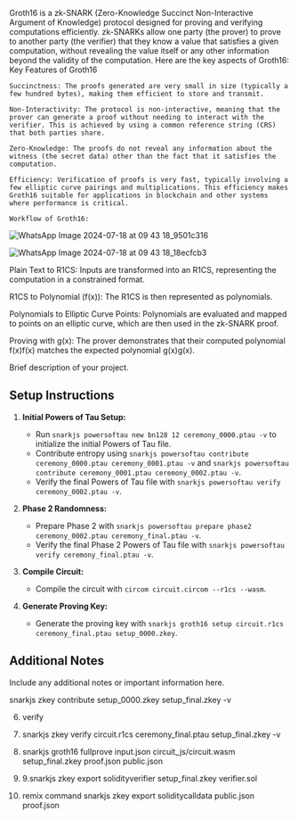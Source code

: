 Groth16 is a zk-SNARK (Zero-Knowledge Succinct Non-Interactive Argument of Knowledge) protocol designed for proving and verifying computations efficiently. zk-SNARKs allow one party (the prover) to prove to another party (the verifier) that they know a value that satisfies a given computation, without revealing the value itself or any other information beyond the validity of the computation. Here are the key aspects of Groth16:
Key Features of Groth16

    Succinctness: The proofs generated are very small in size (typically a few hundred bytes), making them efficient to store and transmit.
    
    Non-Interactivity: The protocol is non-interactive, meaning that the prover can generate a proof without needing to interact with the verifier. This is achieved by using a common reference string (CRS) that both parties share.
    
    Zero-Knowledge: The proofs do not reveal any information about the witness (the secret data) other than the fact that it satisfies the computation.
    
    Efficiency: Verification of proofs is very fast, typically involving a few elliptic curve pairings and multiplications. This efficiency makes Groth16 suitable for applications in blockchain and other systems where performance is critical.

    Workflow of Groth16:
![WhatsApp Image 2024-07-18 at 09 43 18_9501c316](https://github.com/user-attachments/assets/5357e0b5-2629-4814-b138-1a2470187871)

   
![WhatsApp Image 2024-07-18 at 09 43 18_18ecfcb3](https://github.com/user-attachments/assets/710eae51-7aa1-41d4-951b-eeb9c1f6eda9)

    
Plain Text to R1CS: Inputs are transformed into an R1CS, representing the computation in a constrained format.

R1CS to Polynomial (f(x)): The R1CS is then represented as polynomials.

Polynomials to Elliptic Curve Points: Polynomials are evaluated and mapped to points on an elliptic curve, which are then used in the zk-SNARK proof.

Proving with g(x): The prover demonstrates that their computed polynomial f(x)f(x) matches the expected polynomial g(x)g(x).
  











Brief description of your project.

## Setup Instructions

1. **Initial Powers of Tau Setup:**
   - Run `snarkjs powersoftau new bn128 12 ceremony_0000.ptau -v` to initialize the initial Powers of Tau file.
   - Contribute entropy using `snarkjs powersoftau contribute ceremony_0000.ptau ceremony_0001.ptau -v` and `snarkjs powersoftau contribute ceremony_0001.ptau ceremony_0002.ptau -v`.
   - Verify the final Powers of Tau file with `snarkjs powersoftau verify ceremony_0002.ptau -v`.

2. **Phase 2 Randomness:**
   - Prepare Phase 2 with `snarkjs powersoftau prepare phase2 ceremony_0002.ptau ceremony_final.ptau -v`.
   - Verify the final Phase 2 Powers of Tau file with `snarkjs powersoftau verify ceremony_final.ptau -v`.

3. **Compile Circuit:**
   - Compile the circuit with `circom circuit.circom --r1cs --wasm`.

4. **Generate Proving Key:**
   - Generate the proving key with `snarkjs groth16 setup circuit.r1cs ceremony_final.ptau setup_0000.zkey`.

## Additional Notes

Include any additional notes or important information here.

snarkjs zkey contribute setup_0000.zkey setup_final.zkey  -v

6. verify
7. snarkjs zkey  verify circuit.r1cs ceremony_final.ptau  setup_final.zkey  -v
8. snarkjs groth16 fullprove input.json circuit_js/circuit.wasm setup_final.zkey proof.json public.json
9. 9.snarkjs zkey export solidityverifier setup_final.zkey verifier.sol

10. remix command
     snarkjs zkey export soliditycalldata public.json proof.json

    
